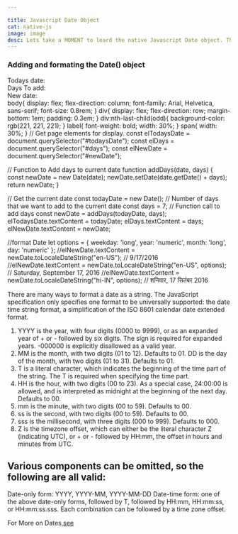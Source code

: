 ```yaml
---

title: Javascript Date Object
cat: native-js
image: image
desc: Lets take a MOMENT to leard the native Javascript Date object. The Date() constructor can be called with two or more arguments, in which case they are interpreted as the year, month, day, hour, minute, second, and millisecond, respectively, in local time. Date.UTC() works similarly, but it interprets the components as UTC time and also accepts a single argument representing the year. The example below demonstrates how you can perform operations with the date object and examples how to format it. 
---
```



<html-code>
<h3>Adding and formating the Date() object</h3>
<div>
    <label>Todays date:</label>
    <span id="todaysDate"></span>
</div>
<div>
    <label>Days To add:</label>
    <span id="days"></span>
</div>
<div>
    <label>New date:</label>
    <span id="newDate"></span>
</div>
</html-code>
<css-code>
body{
    display: flex;
    flex-direction: column;
    font-family: Arial, Helvetica, sans-serif;
    font-size: 0.8rem;
}
div{
    display: flex;
    flex-direction: row;
    margin-bottom: 1em;
    padding: 0.3em;
}
div:nth-last-child(odd){ 
  background-color: rgb(221, 221, 221);
}
label{
    font-weight: bold;
    width: 30%;
}
span{
    width: 30%;
}
</css-code>

<js-code>
// Get page elements for display. 
const elTodaysDate = document.querySelector("#todaysDate");
const elDays = document.querySelector("#days");
const elNewDate = document.querySelector("#newDate");

// Function to Add days to current date
function addDays(date, days) {
    const newDate = new Date(date);
    newDate.setDate(date.getDate() + days);
    return newDate;
}

// Get the current date
const todayDate = new Date();
// Number of days that we want to add to the current date
const days = 7;
// Function call to add days
const newDate = addDays(todayDate, days);
elTodaysDate.textContent = todayDate;
elDays.textContent = days;
elNewDate.textContent = newDate;

//format Date
let options = { weekday: 'long', year: 'numeric', month: 'long', day: 'numeric' };
//elNewDate.textContent = newDate.toLocaleDateString("en-US"); // 9/17/2016
//elNewDate.textContent = newDate.toLocaleDateString("en-US", options); // Saturday, September 17, 2016
//elNewDate.textContent = newDate.toLocaleDateString("hi-IN", options); // शनिवार, 17 सितंबर 2016

</js-code>

There are many ways to format a date as a string. The JavaScript specification only specifies one format to be universally supported: the date time string format, a simplification of the ISO 8601 calendar date extended format. 

1. YYYY is the year, with four digits (0000 to 9999), or as an expanded year of + or - followed by six digits. The sign is required for expanded years. -000000 is explicitly disallowed as a valid year.
1. MM is the month, with two digits (01 to 12). Defaults to 01.
DD is the day of the month, with two digits (01 to 31). Defaults to 01.
1. T is a literal character, which indicates the beginning of the time part of the string. The T is required when specifying the time part.
1. HH is the hour, with two digits (00 to 23). As a special case, 24:00:00 is allowed, and is interpreted as midnight at the beginning of the next day. Defaults to 00.
1. mm is the minute, with two digits (00 to 59). Defaults to 00.
1. ss is the second, with two digits (00 to 59). Defaults to 00.
1. sss is the millisecond, with three digits (000 to 999). Defaults to 000.
1. Z is the timezone offset, which can either be the literal character Z (indicating UTC), or + or - followed by HH:mm, the offset in hours and minutes from UTC.

## Various components can be omitted, so the following are all valid:

Date-only form: YYYY, YYYY-MM, YYYY-MM-DD
Date-time form: one of the above date-only forms, followed by T, followed by HH:mm, HH:mm:ss, or HH:mm:ss.sss. Each combination can be followed by a time zone offset.

For More on Dates[ see ](https://developer.mozilla.org/en-US/docs/Web/JavaScript/Reference/Global_Objects/Date "JavaScript Date objects")